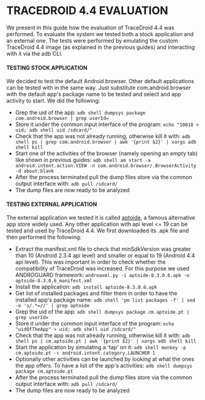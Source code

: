 # TRACEDROID 4.4 EVALUATION

We present in this guide how the evaluation of TraceDroid 4.4 was
performed. To evaluate the system we tested both a stock application
and an external one. The tests were performed by emulating the custom
TraceDroid 4.4 image (as explained in the previous guides) and
interacting with it via the adb CLI.

#### TESTING STOCK APPLICATION

We decided to test the default Android browser. Other default
applications can be tested with in the same way. Just substitute
com.android.browser with the default app's package name to be tested
and select and app activity to start. We did the following:

- Grep the uid of the app: `adb shell dumpsys package
  com.android.browser | grep userId=`
- Store it under the common input interface of the program: `echo
  "10018 > uid; adb shell uid /sdcard/"`
- Check that the app was not already running, otherwise
  kill it with: `adb shell ps | grep com.android.browser | awk '{print $2}' | xargs adb shell kill`
- Start one of the activities of the browser (namely opening
  an empty tab) like shown in previous guides: `adb shell am start -a android.intent.action.VIEW -n com.android.browser/.BrowserActivity -d about:blank`
- After the process terminated pull the dump files store via the
  common output interface with: `adb pull /sdcard/`
- The dump files are now ready to be analyzed

#### TESTING EXTERNAL APPLICATION

The external application we tested it is called
[aptoide](https://en.aptoide.com/), a famous alternative app store
widely used. Any other application with api level <= 19 can be tested
and used by TraceDroid 4.4. We first downloaded its .apk file and then
performed the following:

- Extract the manifest.xml file to check that minSdkVersion was
  greater than 10 (Android 2.3.4 api level) and smaller or equal to 19
  (Android 4.4 api level). This was important in order to check whether the
  compatibility of TraceDroid was increased. For this purpose we used
  ANDROGUARD framework: `androaxml.py -i aptoide-8.3.0.6.apk -o
  aptoide-8.3.0.6_manifest.xml`
- Install the application: `adb install aptoide-8.3.0.6.apk`
- Get list of installed packages and filter them in order to have the
  installed app's package name: `adb shell 'pm list packages -f' | sed
  -e 's/.*=//' | grep aptoide`
- Grep the uid of the app: `adb shell dumpsys package
  cm.aptoide.pt | grep userId=`
- Store it under the common input interface of the program: `echo
  "uidOfTheApp" > uid; adb shell uid /sdcard/"`
- Check that the app was not already running, otherwise
  kill it with: `adb shell ps | cm.aptoide.pt | awk '{print $2}' | xargs adb shell kill`
- Start the application by simulating a 'tap' on it: `adb shell monkey
  -p cm.aptoide.pt -c android.intent.category.LAUNCHER 1`
- Optionally other activities can be launched by looking at what the
  ones the app offers. To have a list of the app's activities: `adb
  shell dumpsys package cm.aptoide.pt`
- After the process terminated pull the dump files store via the
  common output interface with: `adb pull /sdcard/`
- The dump files are now ready to be analyzed
